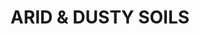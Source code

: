 ---
title: "ARID & DUSTY SOILS"
price: "TBA"
desc: "Opis nije dostupan"
img_path: "/assets/img/A.MIG-7440.jpg"
brand: AMMO
available: true
cat: "weathering"
subcat: "WEATHERING SETS"
subsubcat: "SS"
---